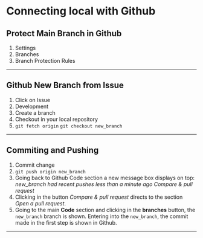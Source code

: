 # Connecting local with Github

## Protect Main Branch in Github
1. Settings
2. Branches
3. Branch Protection Rules
---

## Github New Branch from Issue
1. Click on Issue
2. Development
3. Create a branch
3. Checkout in your local repository
4.  `git fetch origin`
    `git checkout new_branch`
---

## Commiting and Pushing
1. Commit change
2. `git push origin new_branch`
3. Going back to Github Code section a new message box displays on top: *_new_branch had recent pushes less than a minute ago_ Compare & pull request*
4. Clicking in the button *Compare & pull request* directs to the section _Open a pull request_. 
5. Going to the main **Code** section and clicking in the **branches** button, the `new_branch` branch is shown. Entering into the `new_branch`, the commit made in the first step is shown in Github.
---